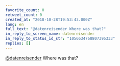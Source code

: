 ```yaml
---
favorite_count: 0
retweet_count: 0
created_at: "2018-10-28T19:53:43.000Z"
lang: en
full_text: "@datenreisender Where was that?"
in_reply_to_screen_name: datenreisender
in_reply_to_status_id_str: "1056634768807395333"
replies: []
---
```


[@datenreisender](https://twitter.com/datenreisender) Where was that?

